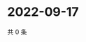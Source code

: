 # 2022-09-17

共 0 条

<!-- BEGIN WEIBO -->
<!-- 最后更新时间 Sat Sep 17 2022 11:18:43 GMT+0800 (China Standard Time) -->

<!-- END WEIBO -->
